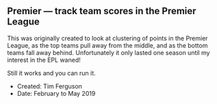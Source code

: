 ## Premier — track team scores in the Premier League

This was originally created to look at clustering of points in the Premier League, as the top teams pull away from the middle, and as the bottom teams fall away behind. Unfortunately it only lasted one season until my interest in the EPL waned!

Still it works and you can run it.

+  Created: Tim Ferguson
+  Date: February to May 2019


